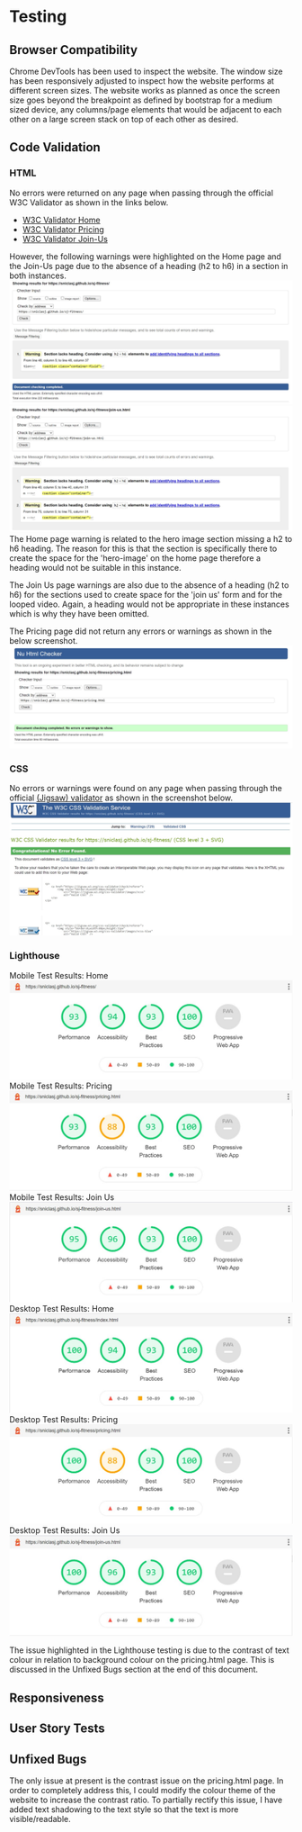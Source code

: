 # Testing
## Browser Compatibility
Chrome DevTools has been used to inspect the website. The window size has been responsively adjusted to inspect how the website performs at different screen sizes. The website works as planned as once the screen size goes beyond the breakpoint as defined by bootstrap for a medium sized device, any columns/page elements that would be adjacent to each other on a large screen stack on top of each other as desired.

## Code Validation
### HTML
No errors were returned on any page when passing through the official W3C Validator as shown in the links below.
  - [W3C Validator Home](https://validator.w3.org/nu/?doc=https://sniclasj.github.io/sj-fitness/index.html)
  - [W3C Validator Pricing](https://validator.w3.org/nu/?doc=https://sniclasj.github.io/sj-fitness/pricing.html)
  - [W3C Validator Join-Us](https://validator.w3.org/nu/?doc=https://sniclasj.github.io/sj-fitness/join-us.html)
  
However, the following warnings were highlighted on the Home page and the Join-Us page due to the absence of a heading (h2 to h6) in a section in both instances.
![Home Page Validator Warning](documentation/testing/sj-fitness-index-testing.jpg)
![Join Us Page Validator Warning](documentation/testing/sj-fitness-join-us-testing.jpg)
The Home page warning is related to the hero image section missing a h2 to h6 heading. The reason for this is that the section is specifically there to create the space for the 'hero-image' on the home page therefore a heading would not be suitable in this instance.

The Join Us page warnings are also due to the absence of a heading (h2 to h6) for the sections used to create space for the 'join us' form and for the looped video. Again, a heading would not be appropriate in these instances which is why they have been omitted.

The Pricing page did not return any errors or warnings as shown in the below screenshot.
  ![Pricing Page Validator](documentation/testing/sj-fitness-pricing-testing.jpg)

### CSS
No errors or warnings were found on any page when passing through the official [(Jigsaw) validator](https://jigsaw.w3.org/css-validator/validator?uri=https%3A%2F%2Fsniclasj.github.io%2Fsj-fitness%2F&profile=css3svg&usermedium=all&warning=1&vextwarning=&lang=en) as shown in the screenshot below.
![CSS Validator](documentation/testing/sj-fitness-index-css-testing.jpg)

### Lighthouse
Mobile Test Results: Home
![Home Mobile Lighthouse Results](documentation/testing/sj-fitness-index-lighthouse-mobile.jpg)
Mobile Test Results: Pricing
![Pricing Mobile Lighthouse Results](documentation/testing/sj-fitness-pricing-lighthouse-mobile.jpg)
Mobile Test Results: Join Us
![Join Us Mobile Lighthouse Results](documentation/testing/sj-fitness-join-us-lighthouse-mobile.jpg)
Desktop Test Results: Home
![Home Mobile Lighthouse Results](documentation/testing/sj-fitness-index-lighthouse-desktop.jpg)
Desktop Test Results: Pricing
![Pricing Mobile Lighthouse Results](documentation/testing/sj-fitness-pricing-lighthouse-desktop.jpg)
Desktop Test Results: Join Us
![Join Us Mobile Lighthouse Results](documentation/testing/sj-fitness-join-us-lighthouse-desktop.jpg)

The issue highlighted in the Lighthouse testing is due to the contrast of text colour in relation to background colour on the pricing.html page. This is discussed in the Unfixed Bugs section at the end of this document.

## Responsiveness

## User Story Tests

## Unfixed Bugs
The only issue at present is the contrast issue on the pricing.html page. In order to completely address this, I could modify the colour theme of the website to increase the contrast ratio. To partially rectify this issue, I have added text shadowing to the text style so that the text is more visible/readable.